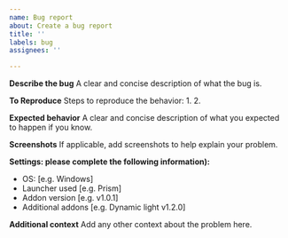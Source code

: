 ```yaml
---
name: Bug report
about: Create a bug report
title: ''
labels: bug
assignees: ''

---
```


**Describe the bug**
A clear and concise description of what the bug is.

**To Reproduce**
Steps to reproduce the behavior:
1. 
2. 

**Expected behavior**
A clear and concise description of what you expected to happen if you know.

**Screenshots**
If applicable, add screenshots to help explain your problem.

**Settings: please complete the following information):**
 - OS: [e.g. Windows]
 - Launcher used [e.g. Prism]
 - Addon version [e.g. v1.0.1]
 - Additional addons [e.g. Dynamic light v1.2.0]

**Additional context**
Add any other context about the problem here.
